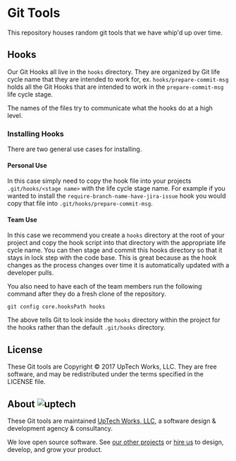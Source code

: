 # Git Tools

This repository houses random git tools that we have whip'd up over time.

## Hooks

Our Git Hooks all live in the `hooks` directory. They are organized by Git
life cycle name that they are intended to work for, ex.
`hooks/prepare-commit-msg` holds all the Git Hooks that are intended to work in
the `prepare-commit-msg` life cycle stage.

The names of the files try to communicate what the hooks do at a high level.

### Installing Hooks

There are two general use cases for installing.

#### Personal Use

In this case simply need to copy the hook file into your projects
`.git/hooks/<stage name>` with the life cycle stage name. For example if you
wanted to install the `require-branch-name-have-jira-issue` hook you would copy
that file into `.git/hooks/prepare-commit-msg`.

#### Team Use

In this case we recommend you create a `hooks` directory at the root of your
project and copy the hook script into that directory with the appropriate life
cycle name. You can then stage and commit this hooks directory so that it stays
in lock step with the code base. This is great because as the hook changes as
the process changes over time it is automatically updated with a developer
pulls.

You also need to have each of the team members run the following command after
they do a fresh clone of the repository.

    git config core.hooksPath hooks

The above tells Git to look inside the `hooks` directory within the project for
the hooks rather than the default `.git/hooks` directory.

## License

These Git tools are Copyright © 2017 UpTech Works, LLC. They are free software,
and may be redistributed under the terms specified in the LICENSE file.

## About ![uptech](http://upte.ch/img/logo.png)

These Git tools are maintained [UpTech Works, LLC][uptech], a software design &
development agency & consultancy.

We love open source software. See [our other projects][community] or
[hire us][hire] to design, develop, and grow your product.

[community]: https://github.com/uptech
[hire]: http://upte.ch
[uptech]: http://upte.ch
